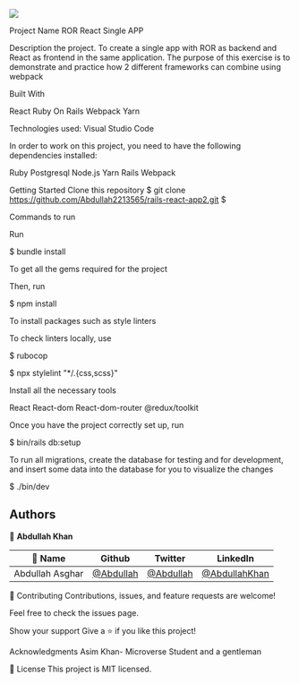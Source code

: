 ![](https://img.shields.io/badge/Microverse-blueviolet)

Project Name
ROR React Single APP

Description the project.
To create a single app with ROR as backend and React as frontend in the same application. The purpose of this exercise is to demonstrate and practice how 2 different frameworks can combine using webpack 


Built With
 
React 
Ruby On Rails 
Webpack 
Yarn 

Technologies used: 
Visual Studio Code 

In order to work on this project, you need to have the following dependencies installed:

Ruby
Postgresql 
Node.js 
Yarn 
Rails
Webpack

Getting Started
Clone this repository $ git clone  https://github.com/Abdullah2213565/rails-react-app2.git $

Commands to run

Run

$ bundle install

To get all the gems required for the project

Then, run

$ npm install

To install packages such as style linters

To check linters locally, use

$ rubocop

$ npx stylelint "*/.{css,scss}"

Install all the necessary tools 

React
React-dom
React-dom-router
@redux/toolkit


Once you have the project correctly set up, run

$ bin/rails db:setup

To run all migrations, create the database for testing and for development, and insert some data into the database for you to visualize the changes

$ ./bin/dev

## Authors

👤 **Abdullah Khan**

| 👤 Name | Github | Twitter | LinkedIn |
|------|--------|---------|----------|
|Abdullah Asghar|[@Abdullah](https://github.com/Abdullah2213565)|[@Abdullah](https://twitter.com/dulakhan024)|[@AbdullahKhan](https://www.linkedin.com/in/abdullah-khan2002/)|


🤝 Contributing
Contributions, issues, and feature requests are welcome!

Feel free to check the issues page.

Show your support
Give a ⭐️ if you like this project!

Acknowledgments
Asim Khan- Microverse Student and a gentleman 

📝 License
This project is MIT licensed.

